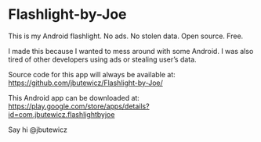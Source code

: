 Flashlight-by-Joe
=================

This is my Android flashlight. No ads. No stolen data. Open source. Free.

I made this because I wanted to mess around with some Android. I was also tired of other developers using ads or stealing user’s data.

Source code for this app will always be available at:
https://github.com/jbutewicz/Flashlight-by-Joe/

This Android app can be downloaded at:
https://play.google.com/store/apps/details?id=com.jbutewicz.flashlightbyjoe

Say hi @jbutewicz
